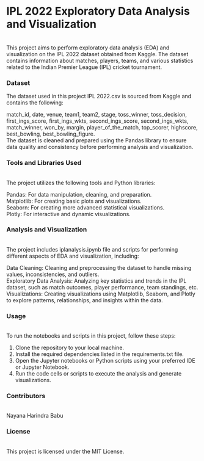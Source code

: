 <h1>IPL 2022 Exploratory Data Analysis and Visualization </h1><br>
This project aims to perform exploratory data analysis (EDA) and visualization on the IPL 2022 dataset obtained from Kaggle. The dataset contains information about matches, players, teams, and various statistics related to the Indian Premier League (IPL) cricket tournament.<br>

<h3>Dataset</h3>
The dataset used in this project IPL 2022.csv is sourced from Kaggle and contains the following:<br>

match_id,	date,	venue,	team1,	team2,	stage,	toss_winner,	toss_decision,	first_ings_score,	first_ings_wkts,	second_ings_score,	second_ings_wkts,	match_winner,	won_by,	margin,	player_of_the_match,	top_scorer,	highscore,	best_bowling,	best_bowling_figure.<br>
The dataset is cleaned and prepared using the Pandas library to ensure data quality and consistency before performing analysis and visualization.<br>

<h3>Tools and Libraries Used</h3><br>
The project utilizes the following tools and Python libraries:<br>

Pandas: For data manipulation, cleaning, and preparation.<br>
Matplotlib: For creating basic plots and visualizations.<br>
Seaborn: For creating more advanced statistical visualizations.<br>
Plotly: For interactive and dynamic visualizations.<br>

<h3>Analysis and Visualization</h3><br>
The project includes iplanalysis.ipynb file and scripts for performing different aspects of EDA and visualization, including:<br>

Data Cleaning: Cleaning and preprocessing the dataset to handle missing values, inconsistencies, and outliers.<br>
Exploratory Data Analysis: Analyzing key statistics and trends in the IPL dataset, such as match outcomes, player performance, team standings, etc.<br>
Visualizations: Creating visualizations using Matplotlib, Seaborn, and Plotly to explore patterns, relationships, and insights within the data.<br>

<h3>Usage</h3><br>
To run the notebooks and scripts in this project, follow these steps:<br>

1. Clone the repository to your local machine.<br>
2. Install the required dependencies listed in the requirements.txt file.<br>
3. Open the Jupyter notebooks or Python scripts using your preferred IDE or Jupyter Notebook.<br>
4. Run the code cells or scripts to execute the analysis and generate visualizations.<br>

<h3>Contributors</h3><br>
Nayana Harindra Babu <br>

<h3>License</h3><br>
This project is licensed under the MIT License.
